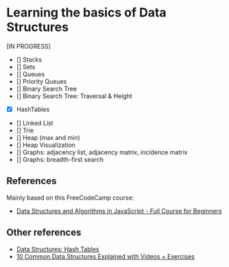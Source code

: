 # Learning the basics of Data Structures
[IN PROGRESS]

- [] Stacks
- [] Sets
- [] Queues
- [] Priority Queues
- [] Binary Search Tree
- [] Binary Search Tree: Traversal & Height
- [x] HashTables
- [] Linked List
- [] Trie
- [] Heap (max and min)
- [] Heap Visualization
- [] Graphs: adjacency list, adjacency matrix, incidence matrix
- [] Graphs: breadth-first search

## References

Mainly based on this FreeCodeCamp course:
- [Data Structures and Algorithms in JavaScript - Full Course for Beginners](https://www.youtube.com/watch?v=t2CEgPsws3U&t=4500s)

## Other references

- [Data Structures: Hash Tables](https://www.youtube.com/watch?v=shs0KM3wKv8)
- [10 Common Data Structures Explained with Videos + Exercises](https://www.freecodecamp.org/news/10-common-data-structures-explained-with-videos-exercises-aaff6c06fb2b/)